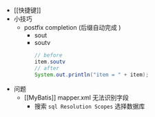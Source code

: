 - [[快捷键]]
- 小技巧
	- postfix completion (后缀自动完成 )
		- sout
		- soutv
		  ```java
		  // before
		  item.soutv
		  // after
		  System.out.println("item = " + item);
		  ```
- 问题
	- [[MyBatis]] mapper.xml 无法识别字段
		- 搜索 `sql Resolution Scopes` 选择数据库